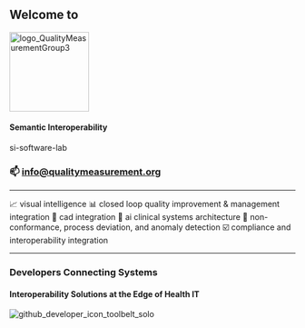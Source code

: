 ## Welcome to  

<img width="140" alt="logo_QualityMeasurementGroup3" src="https://github.com/user-attachments/assets/bc132e4b-a431-44b8-9894-4f31ed7aa4ce" />

 

#### Semantic Interoperability

si-software-lab
### 📫 info@qualitymeasurement.org

----

📈 visual intelligence 
📊 closed loop quality improvement & management integration 
💬 cad integration 
🏥 ai clinical systems architecture
🔘 non-conformance, process deviation, and anomaly detection
☑️ compliance and interoperability integration 

----
### Developers Connecting Systems 
#### Interoperability Solutions at the Edge of Health IT

![github_developer_icon_toolbelt_solo](https://github.com/user-attachments/assets/78ee9927-c531-40fd-831f-242352ca657c)


##


